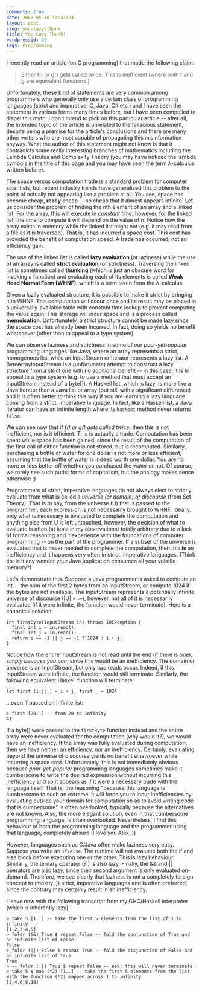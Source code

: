 ```yaml
---
comments: true
date: 2007-05-16 14:43:24
layout: post
slug: you-lazy-thunk
title: You Lazy Thunk!
wordpressid: 29
tags: Programming
---
```


I recently read an article (on C programming) that made the following claim:


> Either f() or g() gets called twice. This is inefficient [where both f and g are equivalent functions.]


Unfortunately, these kind of statements are very common among programmers who generally only use a certain class of programming languages (strict and imperative; C, Java, C# etc.) and I have seen the statement in various forms many times before, but I have been compelled to dispel this myth. I don't intend to pick on this particular article -- after all, the intended topic of the article is unrelated to the fallacious statement, despite being a premise for the article's conclusions and there are many other writers who are most capable of propagating this misinformation anyway. What the author of this statement might not know is that it contradicts some really interesting branches of mathematics including the Lambda Calculus and Complexity Theory (you may have noticed the lambda symbols in the title of this page and you may have seen the term λ-calculus written before).

The space versus computation trade is a standard problem for computer scientists, but recent industry trends have generalised this problem to the point of actually not appearing like a problem at all. You see, space has become cheap, **really** cheap -- so cheap that it almost appears infinite. Let us consider the problem of finding the nth element of an array and a linked list. For the array, this will execute in _constant time_, however, for the linked list, the time to compute it will depend on the value of n. Notice how the array exists in-memory while the linked list might not (e.g. it may read from a file as it is traversed). That is, it has incurred a space cost. This cost has provided the benefit of computation speed. A trade has occurred, not an efficiency gain.

The use of the linked list is called **lazy evaluation** (or laziness) while the use of an array is called **strict evaluation** (or strictness). Traversing the linked list is sometimes called **thunking** (which is just an obscure word for invoking a function) and evaluating each of its elements is called **Weak Head Normal Form (WHNF)**, which is a term taken from the λ-calculus.

Given a lazily evaluated structure, it is possible to make it strict by bringing it to WHNF. This computation will occur once and its result may be placed in a universally-available table with constant time lookup to prevent computing the value again. This storage will incur space and is a process called **memoisation**. Unfortunately, a strict structure cannot be made lazy since the space cost has already been incurred. In fact, doing so yields no benefit whatsoever (other than to appeal to a type system).

We can observe laziness and strictness in some of our _poor-yet-popular_ programming languages like Java, where an array represents a strict, homogenous list, while an InputStream or Iterator represents a lazy list. A ByteArrayInputStream is a (unfortunate) attempt to construct a lazy structure from a strict one with no additional benefit -- in this case, it is to appeal to a type system (e.g. to use a method that must accept an InputStream instead of a byte[]). A Haskell list, which is lazy, is more like a Java iterator than a Java list or array (but still with a significant difference) and it is often better to think this way if you are learning a lazy language coming from a strict, imperative language. In fact, like a Haskell list, a Java iterator can have an infinite length where its `hasNext` method never returns `false`.

We can see now that if _f() or g() gets called twice_, then this is not inefficient, nor is it efficient. This is actually a trade. Computation has been spent while space has been gained, since the result of the computation of the first call of either function is not stored, but is recomputed. Similarly, purchasing a bottle of water for one dollar is not more or less efficient, assuming that the bottle of water is indeed worth one dollar. You are no more or less better off whether you purchased the water or not. Of course, we rarely see such purist forms of capitalism, but the analogy makes sense otherwise :)

Programmers of strict, imperative languages do not always elect to strictly evaluate from what is called a _universe (or domain) of discourse_ (from Set Theory). That is to say, from the universe (U) that is passed to the programmer, each expression is not necessarily brought to WHNF. Ideally, only what is necessary is evaluated to complete the computation and anything else from U is left untouched, however, the decision of what to evaluate is often (at least in my observations) totally arbitrary due to a lack of formal reasoning and inexperience with the foundations of computer programming -- on the part of the programmer. If a subset of the universe is evaluated that is never needed to complete the computation, then this **is** an inefficiency and it happens very often in strict, imperative languages. (Think tip: Is it any wonder your Java application consumes all your volatile memory?)

Let's demonstrate this. Suppose a Java programmer is asked to compute an int -- the sum of the first 2 bytes from an InputStream, or compute 1024 if the bytes are not available. The InputStream represents a potentially infinite universe of discourse (|U| = ∞), however, not all of it is necessarily evaluated (if it were infinite, the function would never terminate). Here is a canonical solution:

    
~~~{.Java}
int firstByte(InputStream in) throws IOException {
  final int i = in.read();
  final int j = in.read();
  return i == -1 || j == -1 ? 1024 : i + j;
}
~~~


Notice how the entire InputStream is not read until the end (if there is one), _simply because you can_, since this would be an inefficiency. The domain or universe is an InputStream, but only two reads occur. Indeed, if this InputStream were infinite, the function would still terminate. Similarly, the following equivalent Haskell function will terminate:

    
~~~{.Haskell}
let first (i:j:_) = i + j; first _ = 1024
~~~


...even if passed an infinite list:

    
    
    > first [20..] -- from 20 to infinity
    41
    


If a byte[] were passed to the `firstByte` function instead and the entire array were never evaluated for the computation (why would it?), we would have an inefficiency. If the array was fully evaluated during computation, then we have neither an efficiency, nor an inefficiency. Certainly, evaluating beyond the universe of discourse yields no benefit whatsoever while incurring a space cost. Unfortunately, this is not immediately obvious because _poor-yet-popular_ programming languages sometimes make it cumbersome to write the desired expression without incurring this inefficiency and so it appears as if it were a necessary trade with the language itself. That is, the reasoning "because this language is cumbersome to such an extreme, it will force you to incur inefficiencies by evaluating outside your domain for computation so as to avoid writing code that is cumbersome" is often overlooked, typically because the alternatives are not known. Also, the more elegant solution, even in that cumbersome programming language, is often overlooked. Nevertheless, I find this behaviour of both the programming language and the programmer using that language, completely absurd (I love you Alex ;))

However, languages such as C/Java often make laziness very easy. Suppose you write an `if/else`. The runtime will not evaluate both the if and else block before executing one or the other. This is lazy behaviour. Similarly, the ternary operator (?:) is also lazy. Finally, the && and || operators are also lazy, since their second argument is only evaluated on-demand. Therefore, we see clearly that laziness is not a completely foreign concept to (mostly :)) strict, imperative languages and is often preferred, since the contrary may certainly result in an inefficiency.

I leave now with the following transcript from my GHC/Haskell interpreter (which is inherently lazy):

    
    
    > take 5 [1..] -- take the first 5 elements from the list of 1 to infinity
    [1,2,3,4,5]
    > foldr (&&) True $ repeat False -- fold the conjunction of True and an infinite list of False
    False
    > foldr (||) False $ repeat True -- fold the disjunction of False and an infinite list of True
    True
    > -- foldr (||) True $ repeat False -- eek! this will never terminate!
    > take 5 $ map (*2) [1..] -- take the first 5 elements from the list with the function (*2) mapped across 1 to infinity
    [2,4,6,8,10]
    
